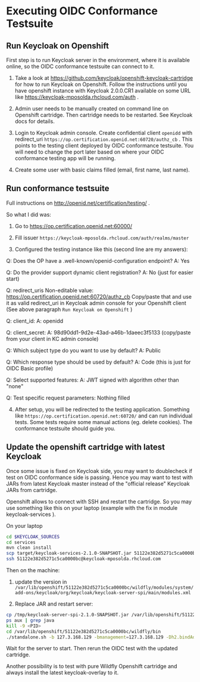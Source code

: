 Executing OIDC Conformance Testsuite
====================================

Run Keycloak on Openshift
-------------------------
First step is to run Keycloak server in the environment, where it is available online, so the OIDC conformance testsuite can connect to it.

1) Take a look at https://github.com/keycloak/openshift-keycloak-cartridge for how to run Keycloak on Openshift. Follow the instructions until you have 
openshift instance with Keycloak 2.0.0.CR1 available on some URL like https://keycloak-mposolda.rhcloud.com/auth .
 
2) Admin user needs to be manually created on command line on Openshift cartridge. Then cartridge needs to be restarted. See Keycloak docs for details.

3) Login to Keycloak admin console. Create confidential client `openidd` with redirect_uri `https://op.certification.openid.net:60720/authz_cb` . 
This points to the testing client deployed by OIDC conformance testsuite. You will need to change the port later based on where your OIDC conformance testing app will be running.  
                                                                                                               
4) Create some user with basic claims filled (email, first name, last name).

Run conformance testsuite
-------------------------

Full instructions on http://openid.net/certification/testing/ . 

So what I did was:

1) Go to https://op.certification.openid.net:60000/


2) Fill issuer `https://keycloak-mposolda.rhcloud.com/auth/realms/master`


3) Configured the testing instance like this (second line are my answers):

Q: Does the OP have a .well-known/openid-configuration endpoint?
A: Yes

Q: Do the provider support dynamic client registration?
A: No (just for easier start)

Q: redirect_uris
Non-editable value: https://op.certification.openid.net:60720/authz_cb
Copy/paste that and use it as valid redirect_uri in Keycloak admin console for your Openshift client (See above paragraph `Run Keycloak on Openshift` )

Q: client_id:
A: openidd

Q: client_secret:
A: 98d90dd1-9d2e-43ad-a46b-1daeec3f5133 (copy/paste from your client in KC admin console)

Q: Which subject type do you want to use by default?
A: Public

Q: Which response type should be used by default?
A: Code (this is just for OIDC Basic profile)

Q: Select supported features:
A: JWT signed with algorithm other than "none"

Q: Test specific request parameters:
Nothing filled
 

4) After setup, you will be redirected to the testing application. Something like `https://op.certification.openid.net:60720/` and can run individual tests.
Some tests require some manual actions (eg. delete cookies). The conformance testsuite should guide you.


Update the openshift cartridge with latest Keycloak
---------------------------------------------------

Once some issue is fixed on Keycloak side, you may want to doublecheck if test on OIDC conformance side is passing. Hence you may want to test with JARs from latest
Keycloak master instead of the "official release" Keycloak JARs from cartridge.
 
Openshift allows to connect with SSH and restart the cartridge. So you may use something like this on your laptop (example with the fix in module keycloak-services ). 

On your laptop
````bash
cd $KEYCLOAK_SOURCES
cd services
mvn clean install
scp target/keycloak-services-2.1.0-SNAPSHOT.jar 51122e382d5271c5ca0000bc@keycloak-mposolda.rhcloud.com:/tmp/
ssh 51122e382d5271c5ca0000bc@keycloak-mposolda.rhcloud.com
````

Then on the machine:

1) update the version in `/var/lib/openshift/51122e382d5271c5ca0000bc/wildfly/modules/system/add-ons/keycloak/org/keycloak/keycloak-server-spi/main/modules.xml`
 
2) Replace JAR and restart server:

````bash
cp /tmp/keycloak-server-spi-2.1.0-SNAPSHOT.jar /var/lib/openshift/51122e382d5271c5ca0000bc/wildfly/modules/system/add-ons/keycloak/org/keycloak/keycloak-server-spi/main/
ps aux | grep java
kill -9 <PID>
cd /var/lib/openshift/51122e382d5271c5ca0000bc/wildfly/bin
./standalone.sh -b 127.3.168.129 -bmanagement=127.3.168.129 -Dh2.bindAddress=127.3.168.129
````

Wait for the server to start. Then rerun the OIDC test with the updated cartridge.

Another possibility is to test with pure Wildfly Openshift cartridge and always install the latest keycloak-overlay to it.
